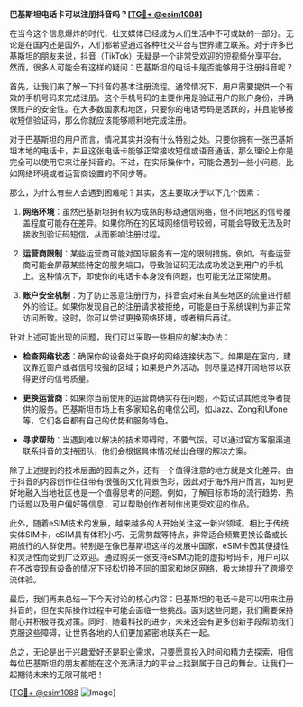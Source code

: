 **巴基斯坦电话卡可以注册抖音吗？[[TG💪+ @esim1088](https://t.me/s/esim1088)]**

在当今这个信息爆炸的时代，社交媒体已经成为人们生活中不可或缺的一部分。无论是在国内还是国外，人们都希望通过各种社交平台与世界建立联系。对于许多巴基斯坦的朋友来说，抖音（TikTok）无疑是一个非常受欢迎的短视频分享平台。然而，很多人可能会有这样的疑问：巴基斯坦的电话卡是否能够用于注册抖音呢？

首先，让我们来了解一下抖音的基本注册流程。通常情况下，用户需要提供一个有效的手机号码来完成注册。这个手机号码的主要作用是验证用户的账户身份，并确保账户的安全性。在大多数国家和地区，只要你的电话号码是活跃的，并且能够接收短信验证码，那么你就应该能够顺利地完成注册。

对于巴基斯坦的用户而言，情况其实并没有什么特别之处。只要你拥有一张巴基斯坦本地的电话卡，并且这张电话卡能够正常接收短信或语音通话，那么理论上你是完全可以使用它来注册抖音的。不过，在实际操作中，可能会遇到一些小问题，比如网络环境或者运营商设置的不同步等。

那么，为什么有些人会遇到困难呢？其实，这主要取决于以下几个因素：

1. **网络环境**：虽然巴基斯坦拥有较为成熟的移动通信网络，但不同地区的信号覆盖程度可能存在差异。如果你所在的区域网络信号较弱，可能会导致无法及时接收到验证码短信，从而影响注册过程。
   
2. **运营商限制**：某些运营商可能对国际服务有一定的限制措施。例如，有些运营商可能会屏蔽某些特定的服务端口，导致验证码无法成功发送到用户的手机上。这种情况下，即使你的电话卡本身没有问题，也可能无法正常使用。

3. **账户安全机制**：为了防止恶意注册行为，抖音会对来自某些地区的流量进行额外的验证。如果你发现自己的注册请求被拒绝，可能是由于系统误判为非正常访问所致。这时，你可以尝试更换网络环境，或者稍后再试。

针对上述可能出现的问题，我们可以采取一些相应的解决办法：

- **检查网络状态**：确保你的设备处于良好的网络连接状态下。如果是在室内，建议靠近窗户或者信号较强的区域；如果是户外活动，则尽量选择开阔地带以获得更好的信号质量。

- **更换运营商**：如果你当前使用的运营商确实存在问题，不妨试试其他竞争者提供的服务。巴基斯坦市场上有多家知名的电信公司，如Jazz、Zong和Ufone等，它们各自都有自己的优势和服务特色。

- **寻求帮助**：当遇到难以解决的技术障碍时，不要气馁。可以通过官方客服渠道联系抖音的支持团队，他们会根据具体情况给出合理的解决方案。

除了上述提到的技术层面的因素之外，还有一个值得注意的地方就是文化差异。由于抖音的内容创作往往带有很强的文化背景色彩，因此对于海外用户而言，如何更好地融入当地社区也是一个值得思考的问题。例如，了解目标市场的流行趋势、热门话题以及用户偏好等信息，可以帮助创作者制作出更受欢迎的作品。

此外，随着eSIM技术的发展，越来越多的人开始关注这一新兴领域。相比于传统实体SIM卡，eSIM具有体积小巧、无需剪裁等特点，非常适合频繁更换设备或长期旅行的人群使用。特别是在像巴基斯坦这样的发展中国家，eSIM卡因其便捷性和灵活性而受到广泛欢迎。通过购买一张支持eSIM功能的虚拟号码卡，用户可以在不改变现有设备的情况下轻松切换不同的国家和地区网络，极大地提升了跨境交流体验。

最后，我们再来总结一下今天讨论的核心内容：巴基斯坦的电话卡是可以用来注册抖音的，但在实际操作过程中可能会面临一些挑战。面对这些问题，我们需要保持耐心并积极寻找对策。同时，随着科技的进步，未来还会有更多创新手段帮助我们克服这些障碍，让世界各地的人们更加紧密地联系在一起。

总之，无论是出于兴趣爱好还是职业需求，只要愿意投入时间和精力去探索，相信每位巴基斯坦的朋友都能在这个充满活力的平台上找到属于自己的舞台。让我们一起期待未来的无限可能吧！

[[TG💪+ @esim1088](https://t.me/s/esim1088) ![Image](https://i.postimg.cc/4NQfJmqS/Snipaste-2025-05-13-00-14-12.png)]